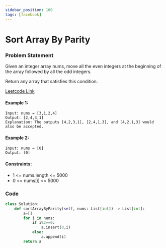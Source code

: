 ```yaml
---
sidebar_position: 160
tags: [facebook]
---
```


# Sort Array By Parity

### Problem Statement

Given an integer array nums, move all the even integers at the beginning of the array followed by all the odd integers.

Return any array that satisfies this condition.

[Leetcode Link](https://leetcode.com/problems/sort-array-by-parity)

#### Example 1:

```
Input: nums = [3,1,2,4]
Output: [2,4,3,1]
Explanation: The outputs [4,2,3,1], [2,4,1,3], and [4,2,1,3] would also be accepted.
```

#### Example 2:

```
Input: nums = [0]
Output: [0]
```

#### Constraints:

- 1 <= nums.length <= 5000
- 0 <= nums[i] <= 5000

### Code

```python title="Python"
class Solution:
    def sortArrayByParity(self, nums: List[int]) -> List[int]:
        a=[]
        for i in nums:
            if i%2==0:
                a.insert(0,i)
            else:
                a.append(i)
        return a

```

